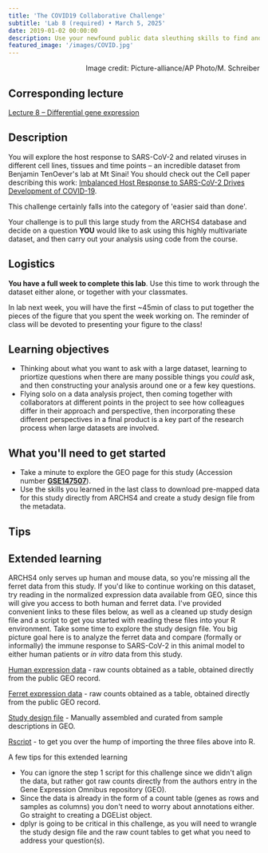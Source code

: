 ```yaml
---
title: 'The COVID19 Collaborative Challenge'
subtitle: 'Lab 8 (required) • March 5, 2025'
date: 2019-01-02 00:00:00
description: Use your newfound public data sleuthing skills to find and analyze one of the first and largest transcriptomic studies of SARS-CoV-2. You'll start by using the tools from the last class of find this data online, then explore the study metadata to formulate a question, and carry out an analysis of the data to find an answer to your question.
featured_image: '/images/COVID.jpg'
---
```


<div style="text-align: right"> Image credit: Picture-alliance/AP Photo/M. Schreiber </div>

## Corresponding lecture

[Lecture 8 – Differential gene expression](https://diytranscriptomics.com/project/lecture-08)

## Description

You will explore the host response to SARS-CoV-2 and related viruses in different cell lines, tissues and time points – an incredible dataset from Benjamin TenOever's lab at Mt Sinai!  You should check out the Cell paper describing this work: [Imbalanced Host Response to SARS-CoV-2 Drives Development of COVID-19](https://doi.org/10.1016/j.cell.2020.04.026).

This challenge certainly falls into the category of 'easier said than done'.

Your challenge is to pull this large study from the ARCHS4 database and decide on a question **YOU** would like to ask using this highly multivariate dataset, and then carry out your analysis using code from the course.

## Logistics

**You have a full week to complete this lab**.  Use this time to work through the dataset either alone, or together with your classmates.

In lab next week, you will have the first ~45min of class to put together the pieces of the figure that you spent the week working on.  The reminder of class will be devoted to presenting your figure to the class!

## Learning objectives

* Thinking about what you want to ask with a large dataset, learning to priortize questions when there are many possible things you *could* ask, and then constructing your analysis around one or a few key questions.
* Flying solo on a data analysis project, then coming together with collaborators at different points in the project to see how colleagues differ in their approach and perspective, then incorporating these different perspectives in a final product is a key part of the research process when large datasets are involved.

## What you'll need to get started

* Take a minute to explore the GEO page for this study (Accession number **[GSE147507](https://www.ncbi.nlm.nih.gov/geo/query/acc.cgi?acc=GSE147507)**).
* Use the skills you learned in the last class to download pre-mapped data for this study directly from ARCHS4 and create a study design file from the metadata.

## Tips



## Extended learning

 ARCHS4 only serves up human and mouse data, so you're missing all the ferret data from this study.  If you'd like to continue working on this dataset, try reading in the normalized expression data available from GEO, since this will give you access to both human and ferret data.  I've provided convenient links to these files below, as well as a cleaned up study design file and a script to get you started with reading these files into your R environment.  Take some time to explore the study design file.  You big picture goal here is to analyze the ferret data and compare (formally or informally) the immune response to SARS-CoV-2 in this animal model to either human patients or *in vitro* data from this study.

[Human expression data](https://DIYtranscriptomics.github.io/Data/files/GSE147507_RawReadCounts_Human.tsv) - raw counts obtained as a table, obtained directly from the public GEO record.

[Ferret expression data](https://DIYtranscriptomics.github.io/Data/files/GSE147507_RawReadCounts_Ferret.tsv) - raw counts obtained as a table, obtained directly from the public GEO record.

[Study design file](https://DIYtranscriptomics.github.io/Data/files/covid_metadata.txt) - Manually assembled and curated from sample descriptions in GEO.

[Rscript](https://DIYtranscriptomics.github.io/Data/files/loadData.R) - to get you over the hump of importing the three files above into R.

A few tips for this extended learning

* You can ignore the step 1 script for this challenge since we didn't align the data, but rather got raw counts directly from the authors entry in the Gene Expression Omnibus repository (GEO).
* Since the data is already in the form of a count table (genes as rows and samples as columns) you don't need to worry about annotations either.  Go straight to creating a DGEList object.
* dplyr is going to be critical in this challenge, as you will need to wrangle the study design file and the raw count tables to get what you need to address your question(s).